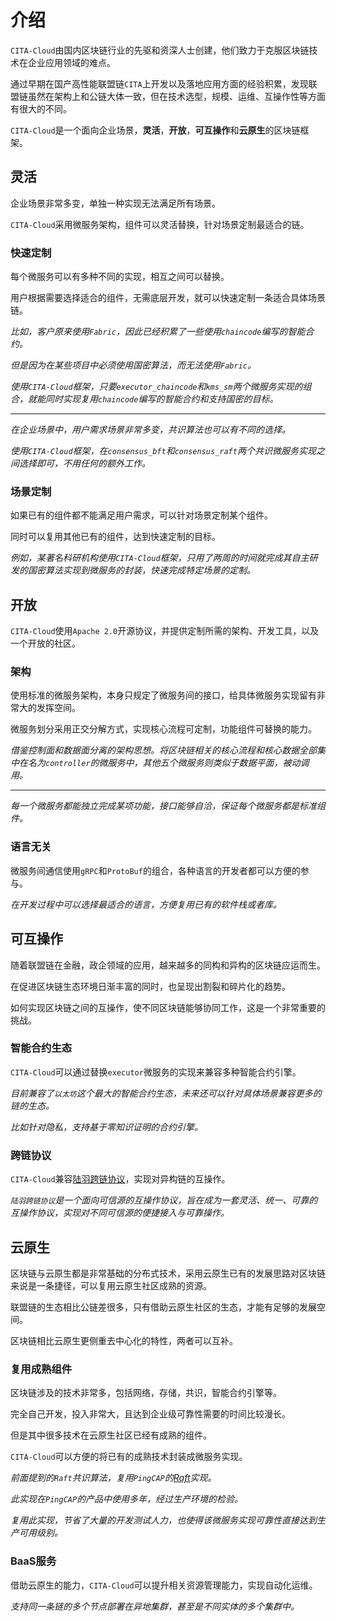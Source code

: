 # 介绍

`CITA-Cloud`由国内区块链行业的先驱和资深人士创建，他们致力于克服区块链技术在企业应用领域的难点。

通过早期在国产高性能联盟链`CITA`上开发以及落地应用方面的经验积累，发现联盟链虽然在架构上和公链大体一致，但在技术选型，规模、运维、互操作性等方面有很大的不同。

`CITA-Cloud`是一个面向企业场景，**灵活**，**开放**，**可互操作**和**云原生**的区块链框架。

## 灵活

企业场景非常多变，单独一种实现无法满足所有场景。

`CITA-Cloud`采用微服务架构，组件可以灵活替换，针对场景定制最适合的链。

### 快速定制

每个微服务可以有多种不同的实现，相互之间可以替换。

用户根据需要选择适合的组件，无需底层开发，就可以快速定制一条适合具体场景链。


*比如，客户原来使用`Fabric`，因此已经积累了一些使用`chaincode`编写的智能合约。*

*但是因为在某些项目中必须使用国密算法，而无法使用`Fabric`。*

*使用`CITA-Cloud`框架，只要`executor_chaincode`和`kms_sm`两个微服务实现的组合，就能同时实现复用`chaincode`编写的智能合约和支持国密的目标。*

---

*在企业场景中，用户需求场景非常多变，共识算法也可以有不同的选择。*

*使用`CITA-Cloud`框架，在`consensus_bft`和`consensus_raft`两个共识微服务实现之间选择即可，不用任何的额外工作。*

### 场景定制

如果已有的组件都不能满足用户需求，可以针对场景定制某个组件。

同时可以复用其他已有的组件，达到快速定制的目标。

*例如，某著名科研机构使用`CITA-Cloud`框架，只用了两周的时间就完成其自主研发的国密算法实现到微服务的封装，快速完成特定场景的定制。*

## 开放

`CITA-Cloud`使用`Apache 2.0`开源协议，并提供定制所需的架构、开发工具，以及一个开放的社区。

### 架构

使用标准的微服务架构，本身只规定了微服务间的接口，给具体微服务实现留有非常大的发挥空间。

微服务划分采用正交分解方式，实现核心流程可定制，功能组件可替换的能力。

*借鉴控制面和数据面分离的架构思想。将区块链相关的核心流程和核心数据全部集中在名为`controller`的微服务中，其他五个微服务则类似于数据平面，被动调用。*

---

*每一个微服务都能独立完成某项功能，接口能够自洽，保证每个微服务都是标准组件。*

### 语言无关

微服务间通信使用`gRPC`和`ProtoBuf`的组合，各种语言的开发者都可以方便的参与。

*在开发过程中可以选择最适合的语言，方便复用已有的软件栈或者库。*

## 可互操作

随着联盟链在金融，政企领域的应用，越来越多的同构和异构的区块链应运而生。

在促进区块链生态环境日渐丰富的同时，也呈现出割裂和碎片化的趋势。

如何实现区块链之间的互操作，使不同区块链能够协同工作，这是一个非常重要的挑战。

### 智能合约生态

`CITA-Cloud`可以通过替换`executor`微服务的实现来兼容多种智能合约引擎。

*目前兼容了`以太坊`这个最大的智能合约生态，未来还可以针对具体场景兼容更多的链的生态。*

*比如针对隐私，支持基于零知识证明的合约引擎。*

### 跨链协议

`CITA-Cloud`兼容[陆羽跨链协议](https://gitee.com/luyu-community/luyu-cross-chain-protocol)，实现对异构链的互操作。

*`陆羽跨链协议`是一个面向可信源的互操作协议，旨在成为一套灵活、统一、可靠的互操作协议，实现对不同可信源的便捷接入与可靠操作。*

## 云原生

区块链与云原生都是非常基础的分布式技术，采用云原生已有的发展思路对区块链来说是一条捷径，可以复用云原生社区成熟的资源。

联盟链的生态相比公链差很多，只有借助云原生社区的生态，才能有足够的发展空间。

区块链相比云原生更侧重去中心化的特性，两者可以互补。

### 复用成熟组件

区块链涉及的技术非常多，包括网络，存储，共识，智能合约引擎等。

完全自己开发，投入非常大，且达到企业级可靠性需要的时间比较漫长。

但是其中很多技术在云原生社区已经有成熟的组件。

`CITA-Cloud`可以方便的将已有的成熟技术封装成微服务实现。

*前面提到的`Raft`共识算法，复用`PingCAP`的[Raft](https://github.com/tikv/raft-rs)实现。*

*此实现在`PingCAP`的产品中使用多年，经过生产环境的检验。*

*复用此实现，节省了大量的开发测试人力，也使得该微服务实现可靠性直接达到生产可用级别。*

### BaaS服务
借助云原生的能力，`CITA-Cloud`可以提升相关资源管理能力，实现自动化运维。

*支持同一条链的多个节点部署在异地集群，甚至是不同实体的多个集群中。*
